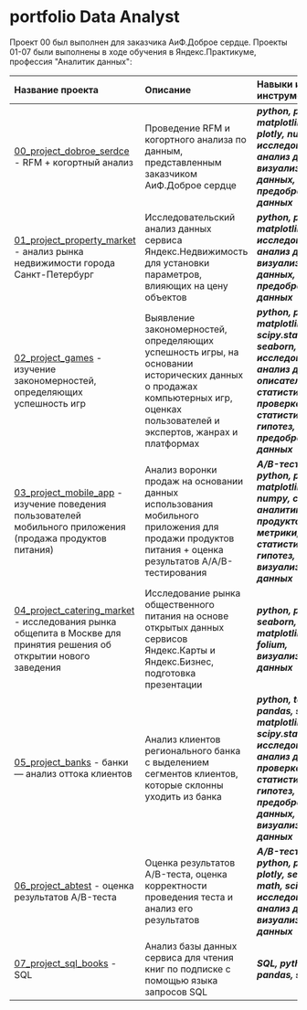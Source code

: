 # portfolio Data Analyst

Проект 00 был выполнен для заказчика АиФ.Доброе сердце. 
Проекты 01-07 были выполнены в ходе обучения в Яндекс.Практикуме, профессия "Аналитик данных":

| Название проекта | Описание | Навыки и инструменты | 
| :---------------------- | :---------------------- | :---------------------- |
| [00_project_dobroe_serdce](https://github.com/JenyaPopCorn/portfolio/tree/main/00_project_dobroe_serdce) - RFM + когортный анализ | Проведение RFM и когортного анализа по данным, представленным заказчиком АиФ.Доброе сердце | ***python, pandas, matplotlib, seaborn, plotly, numpy, исследовательский анализ данных, визуализация данных, предобработка данных*** |
| [01_project_property_market](https://github.com/JenyaPopCorn/portfolio/tree/main/01_project_property_market) - анализ рынка недвижимости города Санкт-Петербург | Исследовательский анализ данных сервиса Яндекс.Недвижимость для установки параметров, влияющих на цену объектов | ***python, pandas, matplotlib, исследовательский анализ данных, визуализация данных, предобработка данных*** |
| [02_project_games](https://github.com/JenyaPopCorn/portfolio/tree/main/02_project_games) - изучение закономерностей, определяющих успешность игр | Выявление закономерностей, определяющих успешность игры, на основании исторических данных о продажах компьютерных игр, оценках пользователей и экспертов, жанрах и платформах | ***python, pandas, matplotlib, scipy.stats, seaborn, исследовательский анализ данных, описательная статистика, проверка статистических гипотез, предобработка данных*** |
| [03_project_mobile_app](https://github.com/JenyaPopCorn/portfolio/tree/main/03_project_mobile_app) - изучение поведения пользователей мобильного приложения (продажа продуктов питания) | Анализ воронки продаж на основании данных использования мобильного приложения для продажи продуктов питания + оценка результатов A/A/B-тестирования | ***A/B-тестирование, python, pandas, matplotlib, plotly, numpy, событийная аналитика, продуктовые метрики, проверка статистических гипотез, визуализация данных*** |
| [04_project_catering_market](https://github.com/JenyaPopCorn/portfolio/tree/main/04_project_catering_market) - исследования рынка общепита в Москве для принятия решения об открытии нового заведения | Исследование рынка общественного питания на основе открытых данных сервисов Яндекс.Карты и Яндекс.Бизнес, подготовка презентации | ***python, pandas, seaborn, plotly, matplotlib, json, folium, визуализация данных*** |
| [05_project_banks](https://github.com/JenyaPopCorn/portfolio/tree/main/05_project_banks) - банки — анализ оттока клиентов | Анализ клиентов регионального банка с выделением сегментов клиентов, которые склонны уходить из банка | ***python, tableau, pandas, seaborn, matplotlib, phik, scipy.stats, исследовательский анализ данных, проверка статистических гипотез, предобработанных данных, визуализация данных*** |
| [06_project_abtest](https://github.com/JenyaPopCorn/portfolio/tree/main/06_project_abtest) - оценка результатов A/B-теста | Оценка результатов A/B-теста, оценка корректности проведения теста и анализ его результатов | ***A/B-тестирование, python, pandas, os, plotly, seaborn, math, scipy.stats, исследовательский анализ данных, визуализация данных*** |
| [07_project_sql_books](https://github.com/JenyaPopCorn/portfolio/tree/main/07_project_sql_books) - SQL | Анализ базы данных сервиса для чтения книг по подписке с помощью языка запросов SQL | ***SQL, python, pandas, sqlalchemy*** |
